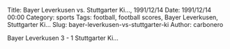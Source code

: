 Title: Bayer Leverkusen vs. Stuttgarter Ki…, 1991/12/14
Date: 1991/12/14 00:00
Category: sports
Tags: football, football scores, Bayer Leverkusen, Stuttgarter Ki…
Slug: bayer-leverkusen-vs-stuttgarter-ki
Author: carbonero


Bayer Leverkusen 3 - 1 Stuttgarter Ki…

